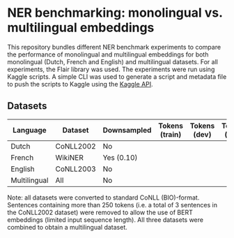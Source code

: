 # NER benchmarking: monolingual vs. multilingual embeddings

This repository bundles different NER benchmark experiments to compare the performance of monolingual and multilingual embeddings for both monolingual (Dutch, French and English) and multilingual datasets. For all experiments, the Flair library was used.  The experiments were run using Kaggle scripts. A simple CLI was used to generate a script and metadata file to push the scripts to Kaggle using the [Kaggle API](https://github.com/Kaggle/kaggle-api).

## Datasets

| Language     	| Dataset   	| Downsampled 	| Tokens (train) 	| Tokens (dev) 	| Tokens (test) 	|
|--------------	|-----------	|-------------	|----------------	|--------------	|---------------	|
| Dutch        	| CoNLL2002 	| No          	|                	|              	|               	|
| French       	| WikiNER   	| Yes (0.10)  	|                	|              	|               	|
| English      	| CoNLL2003 	| No          	|                	|              	|               	|
| Multilingual 	| All       	| No          	|                	|              	|               	|

Note: all datasets were converted to standard CoNLL (BIO)-format. Sentences containing more than 250 tokens (i.e. a total of 3 sentences in the CoNLL2002 dataset) were removed to allow the use of BERT embeddings (limited input sequence length). All three datasets were combined to obtain a multilingual dataset.